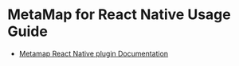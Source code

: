 # MetaMap for React Native Usage Guide

* [Metamap React Native plugin Documentation](https://docs.metamap.com/docs/quick-start-3)
